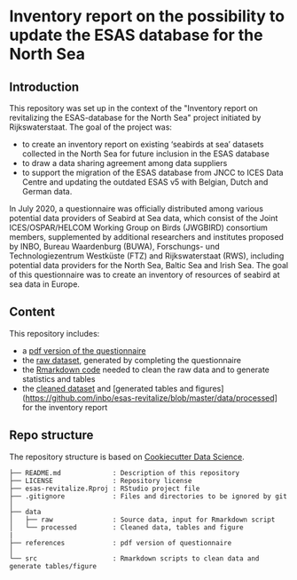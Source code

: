 # Inventory report on the possibility to update the ESAS database for the North Sea

## Introduction 

This repository was set up in the context of the "Inventory report on revitalizing the ESAS-database for the North Sea" project initiated by Rijkswaterstaat. The goal of the project was:

- to create an inventory report on existing ‘seabirds at sea’ datasets collected in the North Sea for future inclusion in the ESAS database
- to draw a data sharing agreement among data suppliers
- to support the migration of the ESAS database from JNCC to ICES Data Centre and updating the outdated ESAS v5 with Belgian, Dutch and German data.

In July 2020, a questionnaire was officially distributed among various potential data providers of Seabird at Sea data, which consist of the Joint ICES/OSPAR/HELCOM Working Group on Birds (JWGBIRD) consortium members, supplemented by additional researchers and institutes proposed by INBO, Bureau Waardenburg (BUWA), Forschungs- und Technologiezentrum Westküste (FTZ) and Rijkswaterstaat (RWS), including potential data providers for the North Sea, Baltic Sea and Irish Sea. The goal of this questionnaire was to create an inventory of resources of seabird at sea data in Europe.

## Content

This repository includes:

- a [pdf version of the questionnaire](https://github.com/inbo/esas-revitalize/tree/master/data/references)
- the [raw dataset](https://github.com/inbo/esas-revitalize/blob/master/data/raw/input_data_without_email.csv), generated by completing the questionnaire
- the [Rmarkdown code](https://github.com/inbo/esas-revitalize/tree/master/src) needed to clean the raw data and to generate statistics and tables
- the [cleaned dataset](https://github.com/inbo/esas-revitalize/blob/master/data/processed/cleaned_data.csv) and [generated tables and figures](https://github.com/inbo/esas-revitalize/blob/master/data/processed] for the inventory report

## Repo structure 

The repository structure is based on [Cookiecutter Data Science](http://drivendata.github.io/cookiecutter-data-science/). 

```
├── README.md             : Description of this repository
├── LICENSE               : Repository license
├── esas-revitalize.Rproj : RStudio project file
├── .gitignore            : Files and directories to be ignored by git
│
├── data
│   ├── raw               : Source data, input for Rmarkdown script
│   └── processed         : Cleaned data, tables and figure
|
├── references            : pdf version of questionnaire
│
└── src                   : Rmarkdown scripts to clean data and generate tables/figure
```
